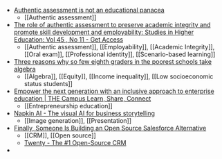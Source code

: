 - [Authentic assessment is not an educational panacea](https://www.timeshighereducation.com/opinion/authentic-assessment-not-educational-panacea)
	- [[Authentic assessment]]
- [The role of authentic assessment to preserve academic integrity and promote skill development and employability: Studies in Higher Education: Vol 45 , No 11 - Get Access](https://www.tandfonline.com/doi/full/10.1080/03075079.2019.1582015)
	- [[Authentic assessment]], [[Employability]], [[Academic Integrity]], [[Oral exam]], [[Professional identity]], [[Scenario-based learning]]
- [Three reasons why so few eighth graders in the poorest schools take algebra](https://hechingerreport.org/proof-points-eighth-grade-algebra/)
	- [[Algebra]], [[Equity]], [[Income inequality]], [[Low socioeconomic status students]]
- [Empower the next generation with an inclusive approach to enterprise education | THE Campus Learn, Share, Connect](https://www.timeshighereducation.com/campus/empower-next-generation-inclusive-approach-enterprise-education)
	- [[Entrepreneurship education]]
- [Napkin AI - The visual AI for business storytelling](https://www.napkin.ai/)
	- [[Image generation]], [[Presentation]]
- [Finally, Someone Is Building an Open Source Salesforce Alternative](https://news.itsfoss.com/twenty-open-source-salesforce-alternative/)
	- [[CRM]], [[Open source]]
	- [Twenty - The #1 Open-Source CRM](https://twenty.com/)
-
